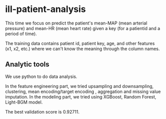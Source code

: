 # ill-patient-analysis

This time we focus on predict the patient's  mean-MAP (mean arterial pressure) and mean-HR (mean heart rate) given a key (for a patientid and a period of time). 

The training data contains patient id, patient key, age, and other features (x1, x2, etc.) where we can't know the meaning through the column names.

## Analytic tools

We use python to do data analysis. 

In the feature engineering part, we tried upsampling and downsampling, clustering, mean encoding/target encoding  , aggregation and missing value imputation. In the modeling part, we tried using XGBoost, Random Forest, Light-BGM model.

The best validation score is 0.92711.
